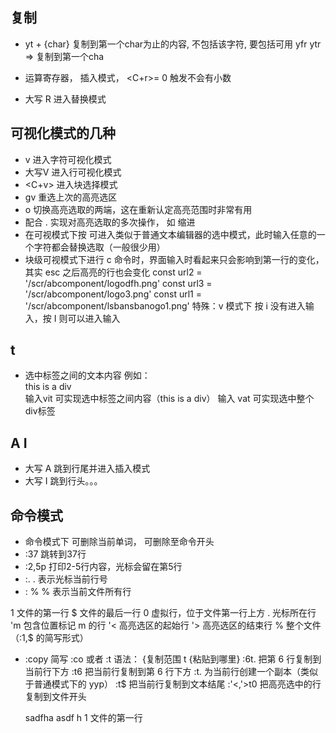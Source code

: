 ## 复制
* yt + {char}  复制到第一个char为止的内容, 不包括该字符, 要包括可用 yfr
  ytr  => 复制到第一个cha

* 运算寄存器， 插入模式， <C+r>=
  0 触发不会有小数 
* 大写 R 进入替换模式

## 可视化模式的几种

* v 进入字符可视化模式
* 大写V 进入行可视化模式
* <C+v> 进入块选择模式
* gv 重选上次的高亮选区
* o 切换高亮选取的两端，这在重新认定高亮范围时非常有用
* 配合 . 实现对高亮选取的多次操作， 如 缩进
* 在可视模式下按 <C-g> 可进入类似于普通文本编辑器的选中模式，此时输入任意的一个字符都会替换选取（一般很少用）  
* 块级可视模式下进行 c 命令时，界面输入时看起来只会影响到第一行的变化，其实 esc 之后高亮的行也会变化
  const url2 = '/scr/abcomponent/logodfh.png'
  const url3 = '/scr/abcomponent/logo3.png'
  const url1 = '/scr/abcomponent/lsbansbanogo1.png'
  特殊：v 模式下 按 i 没有进入输入，按 I 则可以进入输入


## t

* 选中标签之间的文本内容
  例如：<div>this is a div</div>  输入vit 可实现选中标签之间内容（this is a div）
        输入 vat 可实现选中整个 div标签

## A  I
* 大写 A 跳到行尾并进入插入模式
* 大写 I 跳到行头。。。

## 命令模式
* 命令模式下 <C-w> 可删除当前单词， <C-u> 可删除至命令开头
* :37  跳转到37行
* :2,5p 打印2-5行内容，光标会留在第5行
* :.    . 表示光标当前行号
* : %   % 表示当前文件所有行

1 文件的第一行
$ 文件的最后一行
0 虚拟行，位于文件第一行上方
. 光标所在行
'm 包含位置标记 m 的行
'< 高亮选区的起始行
'> 高亮选区的结束行
% 整个文件（:1,$ 的简写形式）

* :copy  简写 :co  或者 :t   语法： {复制范围 t {粘贴到哪里}
  :6t. 把第 6 行复制到当前行下方
  :t6 把当前行复制到第 6 行下方
  :t. 为当前行创建一个副本（类似于普通模式下的 yyp）
  :t$ 把当前行复制到文本结尾
  :'<,'>t0 把高亮选中的行复制到文件开头

  sadfha asdf h
1 文件的第一行
